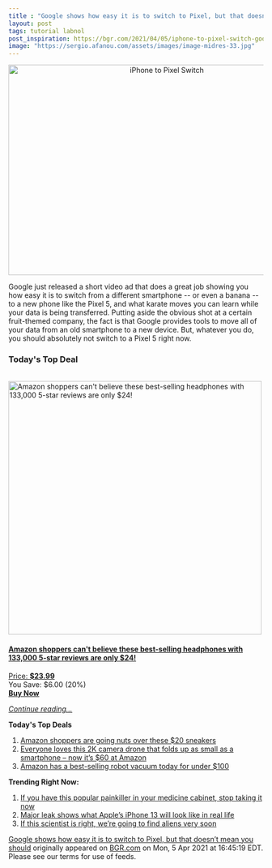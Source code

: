 ```yaml
---
title : "Google shows how easy it is to switch to Pixel, but that doesn’t mean you should"
layout: post
tags: tutorial labnol
post_inspiration: https://bgr.com/2021/04/05/iphone-to-pixel-switch-google-ad-data-transfer-smartphones/
image: "https://sergio.afanou.com/assets/images/image-midres-33.jpg"
---
```


<center><a href="https://bgr.com/2021/04/05/iphone-to-pixel-switch-google-ad-data-transfer-smartphones/" class="bgr-rss-featured-image bgr-rss-test-class"><img loading="lazy" width="610" height="415" src="https://bgr.com/wp-content/uploads/2020/11/pixel-4a-barely-blue.jpg?quality=70&amp;strip=all&amp;w=610" class="attachment-feed_normal size-feed_normal wp-post-image" alt="iPhone to Pixel Switch" loading="lazy" srcset="https://bgr.com/wp-content/uploads/2020/11/pixel-4a-barely-blue.jpg 1566w, https://bgr.com/wp-content/uploads/2020/11/pixel-4a-barely-blue.jpg?resize=150,102 150w, https://bgr.com/wp-content/uploads/2020/11/pixel-4a-barely-blue.jpg?resize=300,204 300w, https://bgr.com/wp-content/uploads/2020/11/pixel-4a-barely-blue.jpg?resize=768,523 768w, https://bgr.com/wp-content/uploads/2020/11/pixel-4a-barely-blue.jpg?resize=1024,697 1024w, https://bgr.com/wp-content/uploads/2020/11/pixel-4a-barely-blue.jpg?resize=1536,1046 1536w, https://bgr.com/wp-content/uploads/2020/11/pixel-4a-barely-blue.jpg?resize=610,415 610w, https://bgr.com/wp-content/uploads/2020/11/pixel-4a-barely-blue.jpg?resize=664,452 664w, https://bgr.com/wp-content/uploads/2020/11/pixel-4a-barely-blue.jpg?resize=1200,817 1200w, https://bgr.com/wp-content/uploads/2020/11/pixel-4a-barely-blue.jpg?resize=782,532 782w, https://bgr.com/wp-content/uploads/2020/11/pixel-4a-barely-blue.jpg?resize=827,563 827w, https://bgr.com/wp-content/uploads/2020/11/pixel-4a-barely-blue.jpg?resize=800,545 800w" sizes="(max-width: 610px) 100vw, 610px" title="iPhone to Pixel Switch" /></a></center><p>Google just released a short video ad that does a great job showing you how easy it is to switch from a different smartphone -- or even a banana -- to a new phone like the Pixel 5, and what karate moves you can learn while your data is being transferred. Putting aside the obvious shot at a certain fruit-themed company, the fact is that Google provides tools to move all of your data from an old smartphone to a new device. But, whatever you do, you should absolutely not switch to a Pixel 5 right now.</p>
<h3>Today's Top Deal</h3>
<p><a href="https://www.amazon.com/TOZO-Bluetooth-Wireless-Headphones-Waterproof/dp/B07J2Z5DBM?tag=b0c55topdeals-20"><br><img height="500px" width="500px" src="https://m.media-amazon.com/images/I/51jEfl-2yUL.jpg" alt="Amazon shoppers can't believe these best-selling headphones with 133,000 5-star reviews are only $24!"><br></a></p>
<h4><a href="https://www.amazon.com/TOZO-Bluetooth-Wireless-Headphones-Waterproof/dp/B07J2Z5DBM?tag=b0c55rss-20">Amazon shoppers can't believe these best-selling headphones with 133,000 5-star reviews are only $24!</a></h4>
<p><a href="https://www.amazon.com/TOZO-Bluetooth-Wireless-Headphones-Waterproof/dp/B07J2Z5DBM?tag=b0c55rss-20">Price: <strong>$23.99</strong></a><br><span>You Save: $6.00 (20%)</span><br><strong><a href="https://www.amazon.com/TOZO-Bluetooth-Wireless-Headphones-Waterproof/dp/B07J2Z5DBM?tag=b0c55rss-20">Buy Now</a></strong></p>
<p><a href="https://bgr.com/2021/04/05/iphone-to-pixel-switch-google-ad-data-transfer-smartphones/" class="more-link"><em>Continue reading...</em></a></p>

<p><strong>Today's Top Deals</strong></p>
<ol>
<li><a href="https://bgr.com/2021/04/05/amazon-shoppers-are-going-nuts-over-these-20-sneakers/?utm_source=rss&#038;utm_campaign=topdeals">Amazon shoppers are going nuts over these $20 sneakers</a></li>
<li><a href="https://bgr.com/2021/04/05/drone-with-camera-amazon-best-deal-april-2021-potensic-elfin/?utm_source=rss&#038;utm_campaign=topdeals">Everyone loves this 2K camera drone that folds up as small as a smartphone &#8211; now it&#8217;s $60 at Amazon</a></li>
<li><a href="https://bgr.com/2021/04/05/best-robot-vacuum-deals-on-amazon-april-2021/?utm_source=rss&#038;utm_campaign=topdeals">Amazon has a best-selling robot vacuum today for under $100</a></li>
</ol>

<p><strong>Trending Right Now:</strong></p>
<ol>
<li><a href="https://bgr.com/2021/04/05/drug-recall-acetaminophen-tablets/">If you have this popular painkiller in your medicine cabinet, stop taking it now</a></li>
<li><a href="https://bgr.com/2021/04/05/iphone-13-pro-release-notch-smaller-design-mockup/">Major leak shows what Apple&#8217;s iPhone 13 will look like in real life</a></li>
<li><a href="https://bgr.com/2021/04/05/alien-life-discovery-james-webb/">If this scientist is right, we’re going to find aliens very soon</a></li>
</ol>
<p><a href="https://bgr.com/2021/04/05/iphone-to-pixel-switch-google-ad-data-transfer-smartphones/">Google shows how easy it is to switch to Pixel, but that doesn&#8217;t mean you should</a> originally appeared on <a href="http://bgr.com">BGR.com</a> on Mon, 5 Apr 2021 at 16:45:19 EDT. Please see our terms for use of feeds.</p>